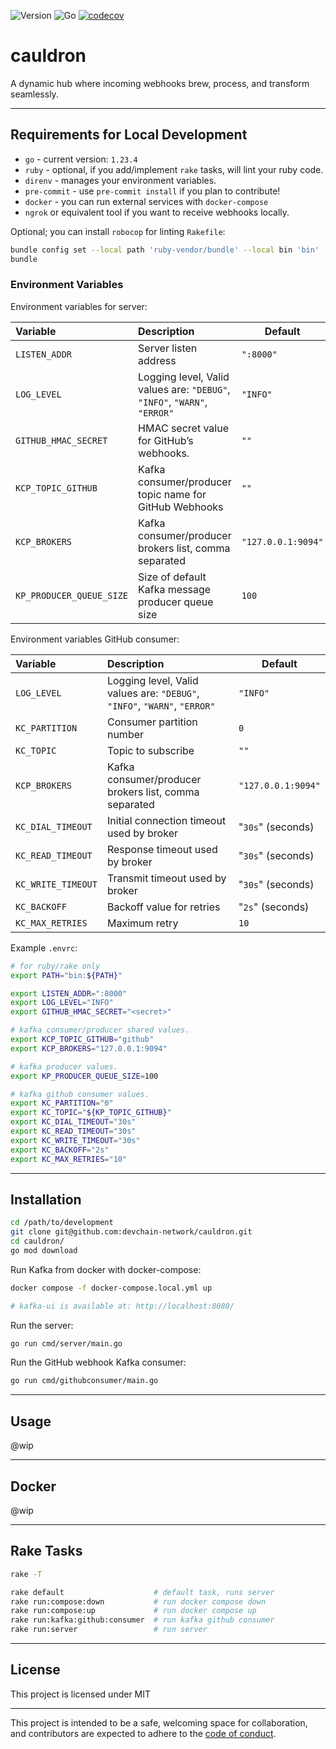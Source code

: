 ![Version](https://img.shields.io/badge/version-0.0.0-orange.svg)
![Go](https://img.shields.io/github/go-mod/go-version/devchain-network/cauldron)
[![codecov](https://codecov.io/github/devchain-network/cauldron/graph/badge.svg?token=LAUHZBW12F)](https://codecov.io/github/devchain-network/cauldron)


# cauldron

A dynamic hub where incoming webhooks brew, process, and transform seamlessly.

---

## Requirements for Local Development

- `go` - current version: `1.23.4`
- `ruby` - optional, if you add/implement `rake` tasks, will lint your ruby code.
- `direnv` - manages your environment variables.
- `pre-commit` - use `pre-commit install` if you plan to contribute!
- `docker` - you can run external services with `docker-compose`
- `ngrok` or equivalent tool if you want to receive webhooks locally.

Optional; you can install `robocop` for linting `Rakefile`:

```bash
bundle config set --local path 'ruby-vendor/bundle' --local bin 'bin'
bundle
```

### Environment Variables

Environment variables for server:

| Variable | Description | Default |
|:---------|:------------|---------|
| `LISTEN_ADDR` | Server listen address | `":8000"` |
| `LOG_LEVEL` | Logging level, Valid values are: `"DEBUG"`, `"INFO"`, `"WARN"`, `"ERROR"` | `"INFO"` |
| `GITHUB_HMAC_SECRET` | HMAC secret value for GitHub’s webhooks. | `""` |
| `KCP_TOPIC_GITHUB` | Kafka consumer/producer topic name for GitHub Webhooks | `""` |
| `KCP_BROKERS` | Kafka consumer/producer brokers list, comma separated | `"127.0.0.1:9094"` |
| `KP_PRODUCER_QUEUE_SIZE` | Size of default Kafka message producer queue size | `100` |

Environment variables GitHub consumer:

| Variable | Description | Default |
|:---------|:------------|---------|
| `LOG_LEVEL` | Logging level, Valid values are: `"DEBUG"`, `"INFO"`, `"WARN"`, `"ERROR"` | `"INFO"` |
| `KC_PARTITION` | Consumer partition number | `0` |
| `KC_TOPIC` | Topic to subscribe | `""` |
| `KCP_BROKERS` | Kafka consumer/producer brokers list, comma separated | `"127.0.0.1:9094"` |
| `KC_DIAL_TIMEOUT` | Initial connection timeout used by broker | "`30s`" (seconds) |
| `KC_READ_TIMEOUT` | Response timeout used by broker | "`30s`" (seconds) |
| `KC_WRITE_TIMEOUT` | Transmit timeout used by broker | "`30s`" (seconds) |
| `KC_BACKOFF` | Backoff value for retries | "`2s`" (seconds) |
| `KC_MAX_RETRIES` | Maximum retry | `10` |

Example `.envrc`:

```bash
# for ruby/rake only
export PATH="bin:${PATH}"

export LISTEN_ADDR=":8000"
export LOG_LEVEL="INFO"
export GITHUB_HMAC_SECRET="<secret>"

# kafka consumer/producer shared values.
export KCP_TOPIC_GITHUB="github"
export KCP_BROKERS="127.0.0.1:9094"

# kafka producer values.
export KP_PRODUCER_QUEUE_SIZE=100

# kafka github consumer values.
export KC_PARTITION="0"
export KC_TOPIC="${KP_TOPIC_GITHUB}"
export KC_DIAL_TIMEOUT="30s"
export KC_READ_TIMEOUT="30s"
export KC_WRITE_TIMEOUT="30s"
export KC_BACKOFF="2s"
export KC_MAX_RETRIES="10"
```

---

## Installation

```bash
cd /path/to/development
git clone git@github.com:devchain-network/cauldron.git
cd cauldron/
go mod download
```

Run Kafka from docker with docker-compose:

```bash
docker compose -f docker-compose.local.yml up

# kafka-ui is available at: http://localhost:8080/
```

Run the server:

```bash
go run cmd/server/main.go
```

Run the GitHub webhook Kafka consumer:

```bash
go run cmd/githubconsumer/main.go
```

---

## Usage

@wip

---

## Docker

@wip

---

## Rake Tasks

```bash
rake -T

rake default                    # default task, runs server
rake run:compose:down           # run docker compose down
rake run:compose:up             # run docker compose up
rake run:kafka:github:consumer  # run kafka github consumer
rake run:server                 # run server
```

---

## License

This project is licensed under MIT

---

This project is intended to be a safe, welcoming space for collaboration, and
contributors are expected to adhere to the [code of conduct][coc].

[coc]: https://github.com/devchain-network/cauldron/blob/main/CODE_OF_CONDUCT.md
